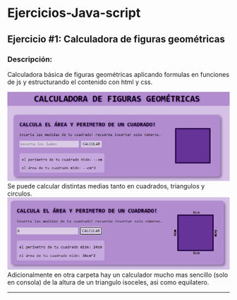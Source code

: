 # Ejercicios-Java-script

## Ejercicio #1:  Calculadora de figuras geométricas

### Descripción:
Calculadora básica de figuras geométricas aplicando formulas en funciones de js y estructurando el contenido con html y css.

![figura-1](./assets/cfg1.png)
Se puede calcular distintas medias tanto en cuadrados, triangulos y circulos.
![figura-1](./assets/cfg2.png)
Adicionalmente en otra carpeta hay un calculador mucho mas sencillo (solo en consola) de la altura de un triangulo isoceles, asi como equilatero.
***